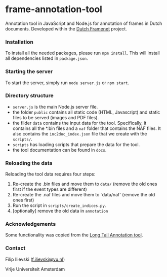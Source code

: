 # frame-annotation-tool
Annotation tool in JavaScript and Node.js for annotation of frames in Dutch documents. Developed within the [Dutch Framenet](http://dutchframenet.nl) project.

### Installation

To install all the needed packages, please run `npm install`. This will install all dependencies listed in `package.json`.

### Starting the server

To start the server, simply run `node server.js` or `npm start`.

### Directory structure

* `server.js` is the main Node.js server file.
* the folder `public` contains all static code (HTML, Javascript) and static files to be served (images and PDF files).
* the filder `data` contains the input data for the tool. Specifically, it contains all the *.bin files and a `naf` folder that contains the NAF files. It also contains the `inc2doc_index.json` file that we create with the `scripts/`.
* `scripts` has loading scripts that prepare the data for the tool.
* the tool documentation can be found in `docs`.

### Reloading the data

Reloading the tool data requires four steps:
1. Re-create the .bin files and move them to `data/` (remove the old ones first if the event types are different)
2. Re-create the .naf files and move them to `data/naf' (remove the old ones first)
3. Run the script in `scripts/create_indices.py`.
4. [optionally] remove the old data in `annotation`

### Acknowledgements

Some functionality was copied from the <a href="https://github.com/cltl/LongTailAnnotation">Long Tail Annotation tool</a>.

### Contact
Filip Ilievski (f.ilievski@vu.nl)

Vrije Universiteit Amsterdam
